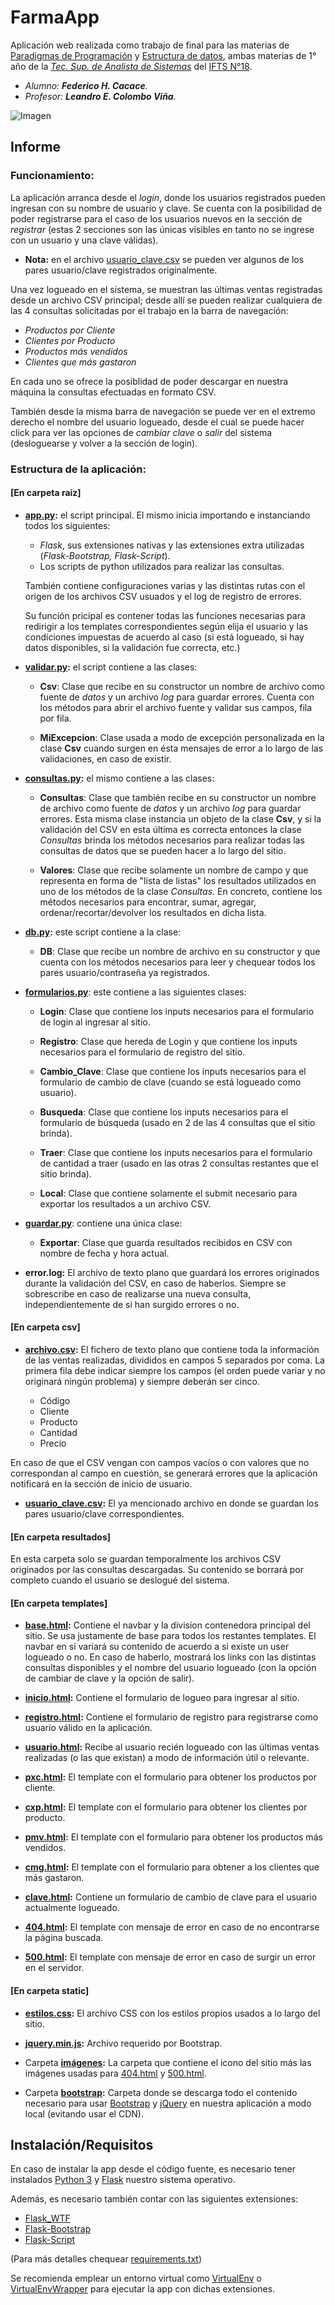 # FarmaApp

Aplicación web realizada como trabajo de final para las materias de [Paradigmas de Programación](http://leo.bitson.com.ar/ifts/par/) y [Estructura de datos](http://leo.bitson.com.ar/ifts/edd/), ambas materias de 1° año de la *[Tec. Sup. de Analista de Sistemas](http://www.ifts18.edu.ar/plan-de-estudios)* del [IFTS N°18](http://www.ifts18.edu.ar/).

* *Alumno: **Federico H. Cacace**.*
* *Profesor: **Leandro E. Colombo Viña**.*

![Imagen](https://raw.githubusercontent.com/FedeHC/fedehc.github.io/master/images/web3.jpg)

## Informe

### Funcionamiento:

La aplicación arranca desde el *login*, donde los usuarios registrados pueden ingresan con su nombre de usuario y clave. Se cuenta con la posibilidad de poder registrarse para el caso de los usuarios nuevos en la sección de *registrar* (estas 2 secciones son las únicas visibles en tanto no se ingrese con un usuario y una clave válidas).

* **Nota:** en el archivo [usuario_clave.csv](https://github.com/FedeHC/FarmaApp/blob/master/csv/usuario_clave.csv) se pueden ver algunos de los pares usuario/clave registrados originalmente.

Una vez logueado en el sistema, se muestran las últimas ventas registradas desde un archivo CSV principal; desde allí se pueden realizar cualquiera de las 4 consultas solicitadas por el trabajo en la barra de navegación:

* *Productos por Cliente*
* *Clientes por Producto*
* *Productos más vendidos*
* *Clientes que más gastaron*

En cada uno se ofrece la posiblidad de poder descargar en nuestra máquina la consultas efectuadas en formato CSV.

También desde la misma barra de navegación se puede ver en el extremo derecho el nombre del usuario logueado, desde el cual se puede hacer click para ver las opciones de *cambiar clave* o *salir* del sistema (desloguearse y volver a la sección de login).


### Estructura de la aplicación:

#### [En carpeta raiz]

*  **[app.py](https://github.com/FedeHC/FarmaApp/blob/master/app.py):** el script principal. El mismo inicia importando e instanciando todos los siguientes:

	* *Flask*, sus extensiones nativas y las extensiones extra utilizadas (*Flask-Bootstrap, Flask-Script*).
	* Los scripts de python utilizados para realizar las consultas.
	
    También contiene configuraciones varias y las distintas rutas con el origen de los archivos CSV usuados y el log de registro de errores.
    
    Su función pricipal es contener todas las funciones necesarias para redirigir a los templates correspondientes según elija el usuario y las condiciones impuestas de acuerdo al caso (si está logueado, si hay datos disponibles, si la validación fue correcta, etc.)
    

* **[validar.py](https://github.com/FedeHC/FarmaApp/blob/master/validar.py):** el script contiene a las clases:

  *  **Csv**: Clase que recibe en su constructor un nombre de archivo como fuente de *datos* y un archivo *log* para guardar errores. Cuenta con los métodos para abrir el archivo fuente y validar sus campos, fila por fila.

  *  **MiExcepcion**: Clase usada a modo de excepción personalizada en la clase **Csv** cuando surgen en ésta mensajes de error a lo largo de las validaciones, en caso de existir.

* **[consultas.py](https://github.com/FedeHC/FarmaApp/blob/master/consultas.py):**  el  mismo contiene a las clases:

  *  **Consultas**: Clase que también recibe en su constructor un nombre de archivo como fuente de *datos* y un archivo *log* para guardar errores. Esta misma clase instancia un objeto de la clase **Csv**, y si la validación del CSV en esta última es correcta entonces la clase *Consultas* brinda los métodos necesarios para realizar todas las consultas de datos que se pueden hacer a lo largo del sitio.

  *  **Valores**: Clase que recibe solamente un nombre de campo y que representa en forma de "lista de listas" los resultados utilizados en uno de los métodos de la clase *Consultas*. En concreto, contiene los métodos necesarios para encontrar, sumar, agregar, ordenar/recortar/devolver los resultados en dicha lista.

    
* **[db.py](https://github.com/FedeHC/FarmaApp/blob/master/db.py):** este script contiene a la clase:

	* **DB**: Clase que recibe un nombre de archivo en su constructor y que cuenta con los métodos necesarios para leer y chequear todos los pares usuario/contraseña ya registrados.

* **[formularios.py](https://github.com/FedeHC/FarmaApp/blob/master/formularios.py)**: este contiene a las siguientes clases:
  * **Login**: Clase que contiene los inputs necesarios para el formulario de login al ingresar al sitio.
  
  * **Registro**: Clase que hereda de Login y que contiene los inputs necesarios para el formulario de registro del sitio.
 
  * **Cambio_Clave**: Clase que contiene los inputs necesarios para el formulario	de cambio de clave (cuando se está logueado como usuario).

  * **Busqueda**: Clase que contiene los inputs necesarios para el formulario	de búsqueda (usado en 2 de las 4 consultas que el sitio brinda).

  *  **Traer**: Clase que contiene los inputs necesarios para el formulario	de cantidad a traer (usado en las otras 2 consultas restantes que el sitio brinda).
  
  *  **Local**: Clase que contiene solamente el submit necesario para exportar los resultados a un archivo CSV.

* **[guardar.py](https://github.com/FedeHC/FarmaApp/blob/master/guardar.py)**: contiene una única clase:
  * **Exportar**: Clase que guarda resultados recibidos en CSV con nombre de fecha y hora actual.

* **error.log:** El archivo de texto plano que guardará los errores originados durante la validación del CSV, en caso de haberlos. Siempre se sobrescribe en caso de realizarse una nueva consulta, independientemente de si han surgido errores o no.

#### [En carpeta csv]

* **[archivo.csv](https://github.com/FedeHC/FarmaApp/blob/master/csv/archivo.csv):** El fichero de texto plano que contiene toda la información de las ventas realizadas, divididos en campos 5 separados por coma.
La primera fila debe indicar siempre los campos (el orden puede variar y no originará ningún problema) y siempre deberán ser cinco.

	* Código
	* Cliente
	* Producto
	* Cantidad
	* Precio

En caso de que el CSV vengan con campos vacíos o con valores que no correspondan al campo en cuestión, se generará errores que la aplicación notificará en la sección de inicio de usuario.

* **[usuario_clave.csv](https://github.com/FedeHC/FarmaApp/blob/master/csv/usuario_clave.csv):** El ya mencionado archivo en donde se guardan los pares usuario/clave correspondientes.

#### [En carpeta resultados]

En esta carpeta solo se guardan temporalmente los archivos CSV originados por las consultas descargadas. Su contenido se borrará por completo cuando el usuario se deslogué del sistema.

#### [En carpeta templates]

* **[base.html](https://github.com/FedeHC/FarmaApp/blob/master/templates/base.html):** Contiene el navbar y la division contenedora principal del sitio. Se usa justamente de base para todos los restantes templates. El navbar en si variará su contenido de acuerdo a si existe un user logueado o no. En caso de haberlo, mostrará los links con las distintas consultas disponibles y el nombre del usuario logueado (con la opción de cambiar de clave y la opción de salir).
    

* **[inicio.html](https://github.com/FedeHC/FarmaApp/blob/master/templates/inicio.html):** Contiene el formulario de logueo para ingresar al sitio.

* **[registro.html](https://github.com/FedeHC/FarmaApp/blob/master/templates/registro.html):** Contiene el formulario de registro para registrarse como usuario válido en la aplicación.


* **[usuario.html](https://github.com/FedeHC/FarmaApp/blob/master/templates/usuario.html):** Recibe al usuario recién logueado con las últimas ventas realizadas (o las que existan) a modo de información útil o relevante.


* **[pxc.html](https://github.com/FedeHC/FarmaApp/blob/master/templates/pxc.html):** El template con el formulario para obtener los productos por cliente.

* **[cxp.html](https://github.com/FedeHC/FarmaApp/blob/master/templates/cxp.html):** El template con el formulario para obtener los clientes por producto.

* **[pmv.html](https://github.com/FedeHC/FarmaApp/blob/master/templates/pmv.html):** El template con el formulario para obtener los productos más vendidos.

* **[cmg.html](https://github.com/FedeHC/FarmaApp/blob/master/templates/cmg.html):** El template con el formulario para obtener a los clientes que más gastaron.


* **[clave.html](https://github.com/FedeHC/FarmaApp/blob/master/templates/clave.html):** Contiene un formulario de cambio de clave para el usuario actualmente logueado.


* **[404.html](https://github.com/FedeHC/FarmaApp/blob/master/templates/404.html):** El template con mensaje de error en caso de no encontrarse la página buscada.

* **[500.html](https://github.com/FedeHC/FarmaApp/blob/master/templates/500.html):** El template con mensaje de error en caso de surgir un error en el servidor.

#### [En carpeta static]

* **[estilos.css](https://github.com/FedeHC/FarmaApp/blob/master/static/estilos.css):** El archivo CSS con los estilos propios usados a lo largo del sitio.


* **[jquery.min.js](https://github.com/FedeHC/FarmaApp/blob/master/static/jquery.min.js):** Archivo requerido por Bootstrap.


* Carpeta **[imágenes](https://github.com/FedeHC/FarmaApp/tree/master/static/imagenes):** La carpeta que contiene el icono del sitio más las imágenes usadas para [404.html](https://github.com/FedeHC/FarmaApp/blob/master/templates/404.html) y [500.html](https://github.com/FedeHC/FarmaApp/blob/master/templates/500.html).


* Carpeta **[bootstrap](https://github.com/FedeHC/FarmaApp/tree/master/static/bootstrap):** Carpeta donde se descarga todo el contenido necesario para usar [Bootstrap](http://getbootstrap.com/docs/3.3/getting-started/#download) y [jQuery](http://jquery.com/download/) en nuestra aplicación a modo local (evitando usar el CDN).

## Instalación/Requisitos
En caso de instalar la app desde el código fuente, es necesario tener instalados [Python 3](https://www.python.org/downloads/) y [Flask](http://flask.pocoo.org/)  nuestro sistema operativo.

Además, es necesario también contar con las siguientes extensiones:
  * [Flask_WTF](https://flask-wtf.readthedocs.io/)
  * [Flask-Bootstrap](https://pythonhosted.org/Flask-Bootstrap/)
  * [Flask-Script](https://flask-script.readthedocs.io/)


(Para más detalles chequear [requirements.txt](https://github.com/FedeHC/FarmaApp/blob/master/requirements.txt))

 Se recomienda emplear un entorno virtual como [VirtualEnv](https://virtualenv.pypa.io/) o [VirtualEnvWrapper](https://virtualenvwrapper.readthedocs.io/) para ejecutar la app con dichas extensiones.